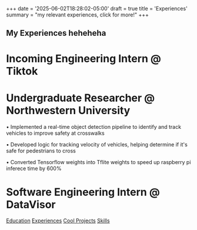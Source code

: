 +++
date = '2025-06-02T18:28:02-05:00'
draft = true
title = 'Experiences'
summary = "my relevant experiences, click for more!"
+++

## My Experiences heheheha

# Incoming Engineering Intern @ Tiktok
# Undergraduate Researcher @ Northwestern University
• Implemented a real-time object detection pipeline to identify and track vehicles to improve safety at crosswalks

• Developed logic for tracking velocity of vehicles, helping determine if it's safe for pedestrians to cross

• Converted Tensorflow weights into Tflite weights to speed up raspberry pi inferece time by 600%

# Software Engineering Intern @ DataVisor 




[Education](/post/education) [Experiences](/post/experiences/) [Cool Projects](/post/title_of_the_post) [Skills](/post/skills)
